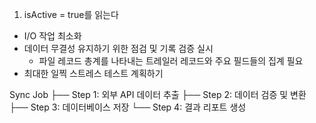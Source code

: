 1. isActive = true를 읽는다 
- I/O 작업 최소화 
- 데이터 무결성 유지하기 위한 점검 및 기록 검증 실시 
  - 파일 레코드 총계를 나타내는 트레일러 레코드와 주요 필드들의 집계 필요 
- 최대한 일찍 스트레스 테스트 계획하기 

Sync Job
├── Step 1: 외부 API 데이터 추출
├── Step 2: 데이터 검증 및 변환
├── Step 3: 데이터베이스 저장
└── Step 4: 결과 리포트 생성